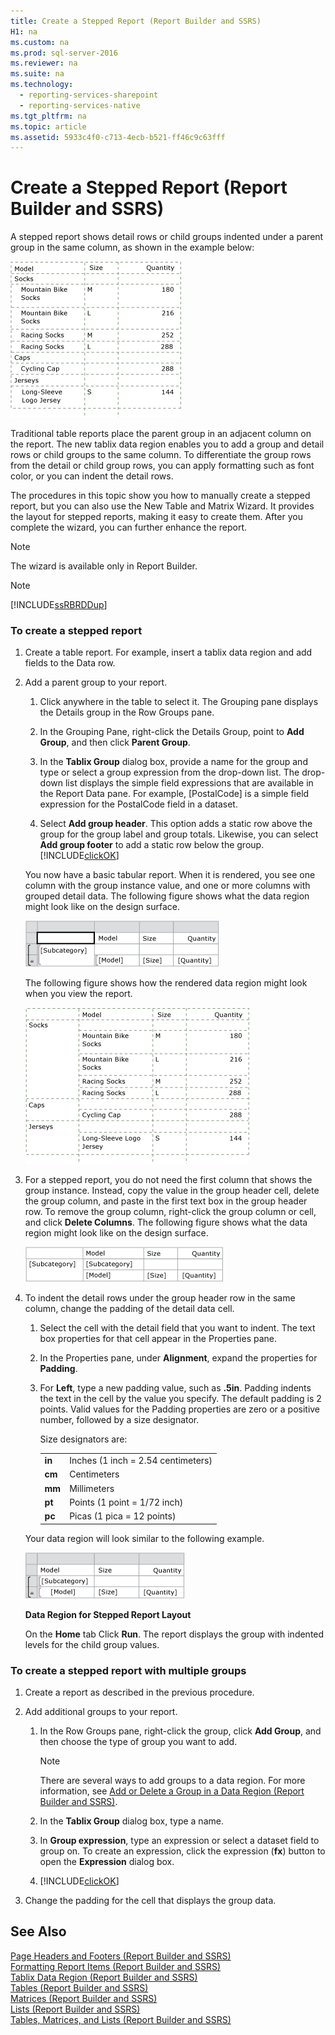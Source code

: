 ```yaml
---
title: Create a Stepped Report (Report Builder and SSRS)
H1: na
ms.custom: na
ms.prod: sql-server-2016
ms.reviewer: na
ms.suite: na
ms.technology: 
  - reporting-services-sharepoint
  - reporting-services-native
ms.tgt_pltfrm: na
ms.topic: article
ms.assetid: 5933c4f0-c713-4ecb-b521-ff46c9c63fff
---
```

# Create a Stepped Report (Report Builder and SSRS)
  A stepped report shows detail rows or child groups indented under a parent group in the same column, as shown in the example below:  
  
 ![Rendered stepped report](../../Images/Image/ImageNotContaina/SteppedReportRendered.gif "SteppedReportRendered")  
  
 Traditional table reports place the parent group in an adjacent column on the report. The new tablix data region enables you to add a group and detail rows or child groups to the same column. To differentiate the group rows from the detail or child group rows, you can apply formatting such as font color, or you can indent the detail rows.  
  
 The procedures in this topic show you how to manually create a stepped report, but you can also use the New Table and Matrix Wizard. It provides the layout for stepped reports, making it easy to create them. After you complete the wizard, you can further enhance the report.  
  
> [!NOTE]  
>  The wizard is available only in Report Builder.  
  
> [!NOTE]  
>  [!INCLUDE[ssRBRDDup](../../Token/Other/ssRBRDDup_md.md)]  
  
### To create a stepped report  
  
1.  Create a table report. For example, insert a tablix data region and add fields to the Data row.  
  
2.  Add a parent group to your report.  
  
    1.  Click anywhere in the table to select it. The Grouping pane displays the Details group in the Row Groups pane.  
  
    2.  In the Grouping Pane, right\-click the Details Group, point to **Add Group**, and then click **Parent Group**.  
  
    3.  In the **Tablix Group** dialog box, provide a name for the group and type or select a group expression from the drop\-down list. The drop\-down list displays the simple field expressions that are available in the Report Data pane. For example, \[PostalCode\] is a simple field expression for the PostalCode field in a dataset.  
  
    4.  Select **Add group header**. This option adds a static row above the group for the group label and group totals. Likewise, you can select **Add group footer** to add a static row below the group. [!INCLUDE[clickOK](../../Token/Other/clickOK_md.md)]  
  
     You now have a basic tabular report. When it is rendered, you see one column with the group instance value, and one or more columns with grouped detail data. The following figure shows what the data region might look like on the design surface.  
  
     ![Table data region with group](../../Images/Image/ImageNotContaina/TableDataRegionWithGroup.gif "TableDataRegionWithGroup")  
  
     The following figure shows how the rendered data region might look when you view the report.  
  
     ![Rendered grouped report](../../Images/Image/ImageNotContaina/TableReportRendered.gif "TableReportRendered")  
  
3.  For a stepped report, you do not need the first column that shows the group instance. Instead, copy the value in the group header cell, delete the group column, and paste in the first text box in the group header row. To remove the group column, right\-click the group column or cell, and click **Delete Columns**. The following figure shows what the data region might look like on the design surface.  
  
     ![Data region with group header row](../../Images/Image/ImageNotContaina/TableDataRegionGroupHeader.gif "TableDataRegionGroupHeader")  
  
4.  To indent the detail rows under the group header row in the same column, change the padding of the detail data cell.  
  
    1.  Select the cell with the detail field that you want to indent. The text box properties for that cell appear in the Properties pane.  
  
    2.  In the Properties pane, under **Alignment**, expand the properties for **Padding**.  
  
    3.  For **Left**, type a new padding value, such as **.5in**. Padding indents the text in the cell by the value you specify. The default padding is 2 points. Valid values for the Padding properties are zero or a positive number, followed by a size designator.  
  
         Size designators are:  
  
        |||  
        |-|-|  
        |**in**|Inches \(1 inch \= 2.54 centimeters\)|  
        |**cm**|Centimeters|  
        |**mm**|Millimeters|  
        |**pt**|Points \(1 point \= 1\/72 inch\)|  
        |**pc**|Picas \(1 pica \= 12 points\)|  
  
     Your data region will look similar to the following example.  
  
     ![Data region for stepped report](../../Images/Image/ImageNotContaina/SteppedReportDataRegion.gif "SteppedReportDataRegion")  
  
     **Data Region for Stepped Report Layout**  
  
     On the **Home** tab Click **Run**. The report displays the group with indented levels for the child group values.  
  
### To create a stepped report with multiple groups  
  
1.  Create a report as described in the previous procedure.  
  
2.  Add additional groups to your report.  
  
    1.  In the Row Groups pane, right\-click the group, click **Add Group**, and then choose the type of group you want to add.  
  
        > [!NOTE]  
        >  There are several ways to add groups to a data region. For more information, see [Add or Delete a Group in a Data Region &#40;Report Builder and SSRS&#41;](../../Topics/TopicNameContainA/Add-or-Delete-a-Group-in-a-Data-Region--Report-Builder-and-SSRS-.md).  
  
    2.  In the **Tablix Group** dialog box, type a name.  
  
    3.  In **Group expression**, type an expression or select a dataset field to group on. To create an expression, click the expression \(**fx**\) button to open the **Expression** dialog box.  
  
    4.  [!INCLUDE[clickOK](../../Token/Other/clickOK_md.md)]  
  
3.  Change the padding for the cell that displays the group data.  
  
## See Also  
 [Page Headers and Footers &#40;Report Builder and SSRS&#41;](../../Topics/TopicNameNotContainA/Page-Headers-and-Footers--Report-Builder-and-SSRS-.md)   
 [Formatting Report Items &#40;Report Builder and SSRS&#41;](../../Topics/TopicNameNotContainA/Formatting-Report-Items--Report-Builder-and-SSRS-.md)   
 [Tablix Data Region &#40;Report Builder and SSRS&#41;](../../Topics/TopicNameNotContainA/Tablix-Data-Region--Report-Builder-and-SSRS-.md)   
 [Tables &#40;Report Builder  and SSRS&#41;](../../Topics/TopicNameNotContainA/Tables--Report-Builder--and-SSRS-.md)   
 [Matrices &#40;Report Builder and SSRS&#41;](../Topic/Matrices%20\(Report%20Builder%20and%20SSRS\).md)   
 [Lists &#40;Report Builder and SSRS&#41;](../Topic/Lists%20\(Report%20Builder%20and%20SSRS\).md)   
 [Tables, Matrices, and Lists &#40;Report Builder and SSRS&#41;](../../Topics/TopicNameNotContainA/Tables--Matrices--and-Lists--Report-Builder-and-SSRS-.md)  
  
  